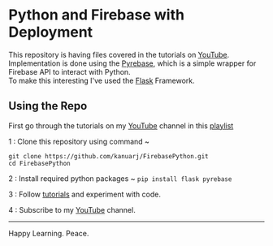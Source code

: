 # Python and Firebase with Deployment 

This repository is having files covered in the tutorials on <a href="https://youtube.com/playlist?list=PLT_6xP6jAq8iZWXape48e5JJSsaq8fl19">YouTube</a>.</br>
Implementation is done using the <a href="https://github.com/thisbejim/Pyrebase">Pyrebase</a>, which is a simple wrapper for Firebase API to interact with Python.</br>
To make this interesting I've used the <a href="https://github.com/pallets/flask">Flask</a> Framework.</br>

## Using the Repo

First go through the tutorials on my <a href="https://youtube.com/c/Raunak Joshi">YouTube</a> channel in this <a href="https://youtube.com/playlist?list=PLT_6xP6jAq8iZWXape48e5JJSsaq8fl19">playlist</a> </br>

1 : Clone this repository using command ~ 
```
git clone https://github.com/kanuarj/FirebasePython.git
cd FirebasePython
```

2 : Install required python packages ~
```pip install flask pyrebase```

3 : Follow <a href="https://youtube.com/playlist?list=PLT_6xP6jAq8iZWXape48e5JJSsaq8fl19">tutorials</a> and experiment with code.

4 : Subscribe to my <a href="https://youtube.com/c/Raunak Joshi">YouTube</a> channel.
<hr>
Happy Learning. Peace.

